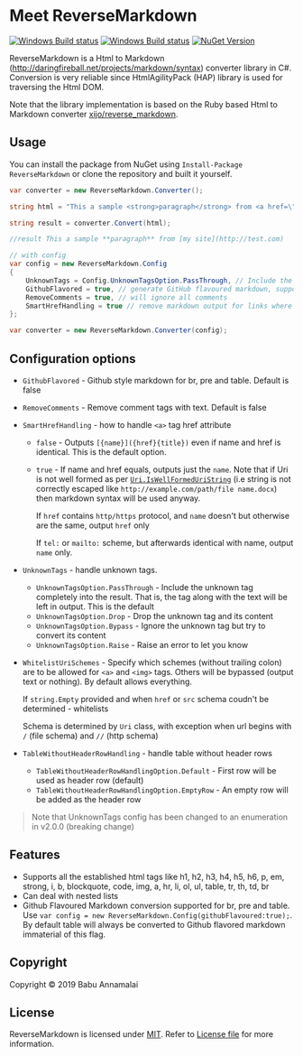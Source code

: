 # Meet ReverseMarkdown

[![Windows Build status](https://ci.appveyor.com/api/projects/status/xse0bia9olr5shxr?svg=true)](https://ci.appveyor.com/project/BabuAnnamalai/reversemarkdown-net) [![Windows Build status](https://api.travis-ci.org/mysticmind/reversemarkdown-net.svg)](https://travis-ci.org/mysticmind/reversemarkdown-net) [![NuGet Version](https://badgen.net/nuget/v/reversemarkdown)](https://www.nuget.org/packages/ReverseMarkdown/)

ReverseMarkdown is a Html to Markdown (http://daringfireball.net/projects/markdown/syntax) converter library in C#. Conversion is very reliable since HtmlAgilityPack (HAP) library is used for traversing the Html DOM.

Note that the library implementation is based on the Ruby based Html to Markdown converter [ xijo/reverse_markdown](https://github.com/xijo/reverse_markdown).

## Usage

You can install the package from NuGet using `Install-Package ReverseMarkdown` or clone the repository and built it yourself. 

```csharp
var converter = new ReverseMarkdown.Converter();

string html = "This a sample <strong>paragraph</strong> from <a href=\"http://test.com\">my site</a>";

string result = converter.Convert(html);

//result This a sample **paragraph** from [my site](http://test.com)
```

```csharp
// with config
var config = new ReverseMarkdown.Config
{
    UnknownTags = Config.UnknownTagsOption.PassThrough, // Include the unknown tag completely in the result (default as well)
    GithubFlavored = true, // generate GitHub flavoured markdown, supported for BR, PRE and table tags
    RemoveComments = true, // will ignore all comments
    SmartHrefHandling = true // remove markdown output for links where appropriate
};

var converter = new ReverseMarkdown.Converter(config);
```

## Configuration options
* `GithubFlavored` - Github style markdown for br, pre and table. Default is false
* `RemoveComments` - Remove comment tags with text. Default is false
* `SmartHrefHandling` - how to handle `<a>` tag href attribute
  * `false` - Outputs `[{name}]({href}{title})` even if name and href is identical. This is the default option.
  * `true` - If name and href equals, outputs just the `name`. Note that if Uri is not well formed as per [`Uri.IsWellFormedUriString`](https://docs.microsoft.com/en-us/dotnet/api/system.uri.iswellformeduristring) (i.e string is not correctly escaped like `http://example.com/path/file name.docx`) then markdown syntax will be used anyway.
               
    If `href` contains `http/https` protocol, and `name` doesn't but otherwise are the same, output `href` only
    
    If `tel:` or `mailto:` scheme, but afterwards identical with name, output `name` only.
* `UnknownTags` - handle unknown tags. 
  * `UnknownTagsOption.PassThrough` - Include the unknown tag completely into the result. That is, the tag along with the text will be left in output. This is the default
  * `UnknownTagsOption.Drop` - Drop the unknown tag and its content
  * `UnknownTagsOption.Bypass` - Ignore the unknown tag but try to convert its content
  * `UnknownTagsOption.Raise` - Raise an error to let you know
* `WhitelistUriSchemes` - Specify which schemes (without trailing colon) are to be allowed for `<a>` and `<img>` tags. Others will be bypassed (output text or nothing). By default allows everything.

  If `string.Empty` provided and when `href` or `src` schema coudn't be determined - whitelists
  
  Schema is determined by `Uri` class, with exception when url begins with `/` (file schema) and `//` (http schema)
* `TableWithoutHeaderRowHandling` - handle table without header rows
  * `TableWithoutHeaderRowHandlingOption.Default` - First row will be used as header row (default)
  * `TableWithoutHeaderRowHandlingOption.EmptyRow` - An empty row will be added as the header row

> Note that UnknownTags config has been changed to an enumeration in v2.0.0 (breaking change)

## Features
* Supports all the established html tags like h1, h2, h3, h4, h5, h6, p, em, strong, i, b, blockquote, code, img, a, hr, li, ol, ul, table, tr, th, td, br
* Can deal with nested lists
* Github Flavoured Markdown conversion supported for br, pre and table. Use `var config = new ReverseMarkdown.Config(githubFlavoured:true);`. By default table will always be converted to Github flavored markdown immaterial of this flag.

## Copyright

Copyright © 2019 Babu Annamalai

## License

ReverseMarkdown is licensed under [MIT](http://www.opensource.org/licenses/mit-license.php "Read more about the MIT license form"). Refer to [License file](https://github.com/mysticmind/reversemarkdown-net/blob/master/LICENSE) for more information.
